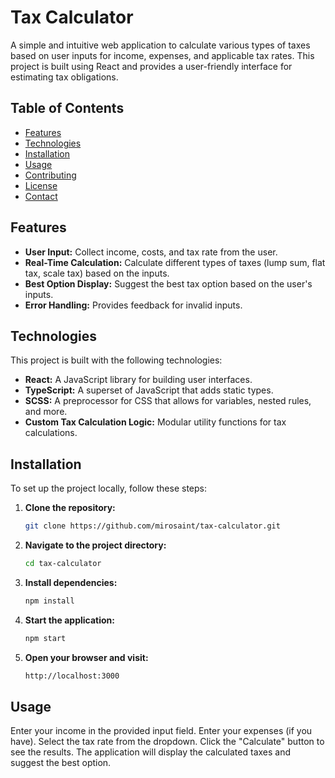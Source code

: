 # Tax Calculator

A simple and intuitive web application to calculate various types of taxes based on user inputs for income, expenses, and applicable tax rates. This project is built using React and provides a user-friendly interface for estimating tax obligations.

## Table of Contents

- [Features](#features)
- [Technologies](#technologies)
- [Installation](#installation)
- [Usage](#usage)
- [Contributing](#contributing)
- [License](#license)
- [Contact](#contact)

## Features

- **User Input:** Collect income, costs, and tax rate from the user.
- **Real-Time Calculation:** Calculate different types of taxes (lump sum, flat tax, scale tax) based on the inputs.
- **Best Option Display:** Suggest the best tax option based on the user's inputs.
- **Error Handling:** Provides feedback for invalid inputs.

## Technologies

This project is built with the following technologies:

- **React:** A JavaScript library for building user interfaces.
- **TypeScript:** A superset of JavaScript that adds static types.
- **SCSS:** A preprocessor for CSS that allows for variables, nested rules, and more.
- **Custom Tax Calculation Logic:** Modular utility functions for tax calculations.

## Installation

To set up the project locally, follow these steps:

1. **Clone the repository:**

   ```bash
   git clone https://github.com/mirosaint/tax-calculator.git
2. **Navigate to the project directory:**
   
   ```bash
   cd tax-calculator
3. **Install dependencies:**

   ```bash
   npm install
4. **Start the application:**

   ```bash
   npm start
5. **Open your browser and visit:**

   ```bash
   http://localhost:3000

## Usage
Enter your income in the provided input field.
Enter your expenses (if you have).
Select the tax rate from the dropdown.
Click the "Calculate" button to see the results.
The application will display the calculated taxes and suggest the best option.
